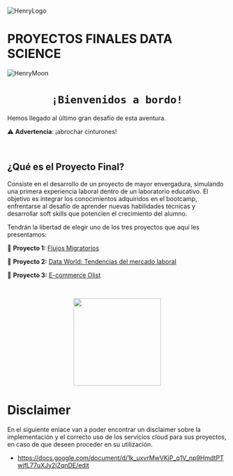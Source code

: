 ![HenryLogo](https://d31uz8lwfmyn8g.cloudfront.net/Assets/logo-henry-white-lg.png)

# **PROYECTOS FINALES DATA SCIENCE**

![HenryMoon](https://blog.soyhenry.com/content/images/size/w2000/2022/01/Currcula-Henry.png)


# <h1 align="center">**`¡Bienvenidos a bordo!`**</h1>

Hemos llegado al último gran desafío de esta aventura.

⚠️ **Advertencia**: ¡abrochar cinturones! 

</br>

## **¿Qué es el Proyecto Final?**

Consiste en el desarrollo de un proyecto de mayor envergadura, simulando una primera experiencia laboral dentro de un laboratorio educativo. El objetivo es integrar los conocimientos adquiridos en el bootcamp, enfrentarse al desafío de aprender nuevas habilidades técnicas y desarrollar soft skills que potencien el crecimiento del alumno.

Tendrán la libertad de elegir uno de los tres proyectos que aquí les presentamos:

🚀 **Proyecto 1:** [Flujos Migratorios](https://github.com/soyHenry/PF_DS/blob/main/Proyectos/Flujos_Migratorios.md)

🚀 **Proyecto 2:** [Data World: Tendencias del mercado laboral](https://github.com/soyHenry/PF_DS/blob/main/Proyectos/Tendencia_Mercado_Laboral.md)

🚀 **Proyecto 3:** [E-commerce Olist](https://github.com/soyHenry/PF_DS/blob/main/Proyectos/E-Commerce.md)


</br> <p align="center"> <img src= "https://media.giphy.com/media/N6YkmfQBeEEjLDcoDl/giphy.gif" height="200"> </p>

# Disclaimer
En el siguiente enlace van a poder encontrar un disclaimer sobre la implementación y el correcto uso de los servicios cloud para sus proyectos, en caso de que deseen proceder en su utilización.
- https://docs.google.com/document/d/1k_uxvrMwVKjP_q1V_np9HmdtPTwjfL77uXJy2jZqnDE/edit
